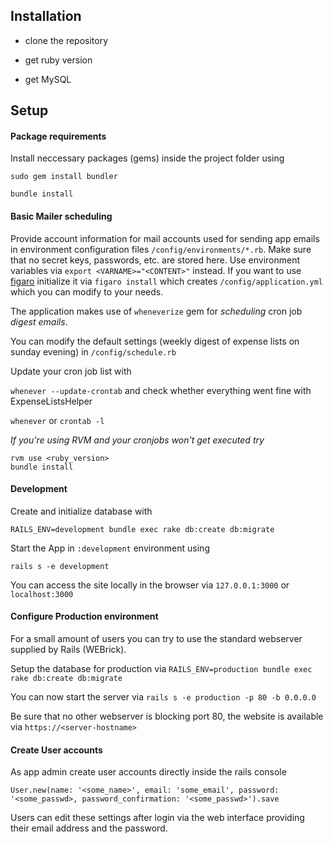 ## Installation

* clone the repository

* get ruby version

* get MySQL

## Setup

#### Package requirements
Install neccessary packages (gems) inside the project folder using
```
sudo gem install bundler

bundle install
```
#### Basic Mailer scheduling
Provide account information for mail accounts used for sending app emails in environment configuration files `/config/environments/*.rb`. Make sure that no secret keys, passwords, etc. are stored here. Use environment variables via `export <VARNAME>="<CONTENT>"` instead.
If you want to use [figaro](https://github.com/laserlemon/figaro) initialize it via `figaro install` which creates `/config/application.yml` which you can modify to your needs.

The application makes use of `wheneverize` gem for *scheduling* cron job _digest emails_.

You can modify the default settings (weekly digest of expense lists on sunday evening) in `/config/schedule.rb`

Update your cron job list with

`whenever --update-crontab` and check whether everything went fine with ExpenseListsHelper

`whenever` or `crontab -l`

_If you're using RVM and your cronjobs won't get executed try_
```
rvm use <ruby_version>
bundle install
```

#### Development
Create and initialize database with

`RAILS_ENV=development bundle exec rake db:create db:migrate`

Start the App in `:development` environment using

`rails s -e development`

You can access the site locally in the browser via `127.0.0.1:3000` or `localhost:3000`

#### Configure Production environment

For a small amount of users you can try to use the standard webserver supplied by Rails (WEBrick).

Setup the database for production via `RAILS_ENV=production bundle exec rake db:create db:migrate`

You can now start the server via `rails s -e production -p 80 -b 0.0.0.0`

Be sure that no other webserver is blocking port 80, the website is available via `https://<server-hostname>`

#### Create User accounts
As app admin create user accounts directly inside the rails console

`User.new(name: '<some_name>', email: 'some_email', password: '<some_passwd>, password_confirmation: '<some_passwd>').save`

Users can edit these settings after login via the web interface providing their email address and the password.
